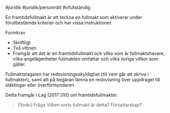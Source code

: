 #juridik #juridik/personrätt #ofullständig

En framtidsfullmakt är att teckna en fullmakt som aktiverar under förutbestämda kriterier och har vissa instruktioner.

Formkrav
- Skriftligt
- Två vittnen
- Framgår att det är en framtidsfullmakt och vilka som är fullmaktshavare, vilka angelägenheter fullmakten omfattar och vilka övriga villkor som gäller.

Fullmaktstagaren har redovisningsskyldighet (till vem går att skriva i fullmakten), samt att på begäran lämna en redovisning över uppdraget till släktingar eller överförmyndaren.

Detta framgår i Lag (2017:310) om framtidsfullmakter.

> [!todo] Fråga
> Vilken sorts fullmakt är detta? Förvaltarskap?